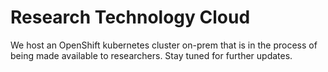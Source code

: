 # Research Technology Cloud

We host an OpenShift kubernetes cluster on-prem that is in the process of being made available to researchers. Stay tuned for further updates.
